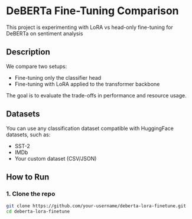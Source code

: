 # DeBERTa Fine-Tuning Comparison

This project is experimenting with LoRA vs head-only fine-tuning for DeBERTa on sentiment analysis

## Description

We compare two setups:
- Fine-tuning only the classifier head
- Fine-tuning with LoRA applied to the transformer backbone

The goal is to evaluate the trade-offs in performance and resource usage.

## Datasets

You can use any classification dataset compatible with HuggingFace datasets, such as:
- SST-2
- IMDb
- Your custom dataset (CSV/JSON)

## How to Run

### 1. Clone the repo
```bash
git clone https://github.com/your-username/deberta-lora-finetune.git
cd deberta-lora-finetune

